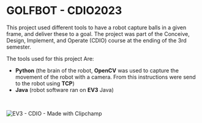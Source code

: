 # GOLFBOT - CDIO2023

This project used different tools to have a robot capture balls in a given frame, and deliver these to a goal. The project was part of the Conceive, Design, Implement, and Operate (CDIO) course at the ending of the 3rd semester. 

The tools used for this project Are: 
- **Python** (the brain of the robot, **OpenCV** was used to capture the movement of the robot with a camera. From this instructions were send to the robot using **TCP**) 
- **Java** (robot software ran on **EV3** Java)
  

</br >

![EV3 - CDIO - Made with Clipchamp](https://github.com/ChviChvi/CDIO2023/assets/91070897/3588d79c-b73e-4ba4-8700-9f0d0994948b)
